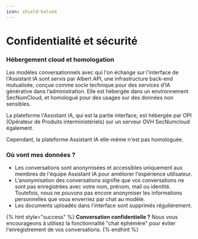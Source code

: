 ```yaml
---
icon: shield-halved
---
```


# Confidentialité et sécurité



### Hébergement cloud et homologation&#x20;

Les modèles conversationnels avec qui l'on échange sur l'interface de l'Assistant IA sont servis par Albert API, une infrastructure back-end mutualisée, conçue comme socle technique pour des services d’IA générative dans l’administration. Elle est hébergée dans un environnement SecNumCloud, et homologué pour des usages sur des données non sensibles.&#x20;

La plateforme l'Assistant IA, qui est la partie interface, est hébergée par OPI (Opérateur de Produits interministériels) sur un serveur OVH SecNumcloud également.&#x20;

Cependant, la plateforme Assistant IA elle-même n'est pas homologuée.&#x20;

### Où vont mes données ?

* Les conversations sont anonymisées et accessibles uniquement aux membres de l'équipe Assistant IA pour améliorer l'expérience utilisateur.
* L’anonymisation des conversations signifie que vos conversations ne sont pas enregistrées avec votre nom, prénom, mail ou identité. Toutefois, nous ne pouvons pas encore anonymiser les informations personnelles que vous enverriez par chat au modèle.
* Les documents uploadés dans l'interface sont supprimés régulièrement.&#x20;



{% hint style="success" %}
**Conversation confidentielle ?** Nous vous encourageons à utilisez la fonctionnalité "chat éphémère" pour éviter l'enregistrement de vos conversations.
{% endhint %}
